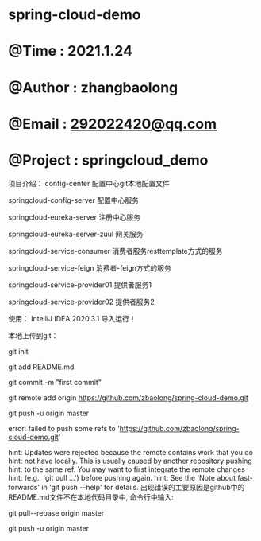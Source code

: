# spring-cloud-demo
# @Time : 2021.1.24
# @Author : zhangbaolong
# @Email : 292022420@qq.com
# @Project : springcloud_demo
项目介绍：
config-center   配置中心git本地配置文件 

springcloud-config-server 配置中心服务

springcloud-eureka-server 注册中心服务

springcloud-eureka-server-zuul 网关服务

springcloud-service-consumer 消费者服务resttemplate方式的服务

springcloud-service-feign 消费者-feign方式的服务

springcloud-service-provider01 提供者服务1

springcloud-service-provider02 提供者服务2


使用：
IntelliJ IDEA 2020.3.1
导入运行！

本地上传到git：

git init

git add README.md

git commit -m "first commit"

git remote add origin https://github.com/zbaolong/spring-cloud-demo.git

git push -u origin master

error: failed to push some refs to 'https://github.com/zbaolong/spring-cloud-demo.git'

hint: Updates were rejected because the remote contains work that you do
hint: not have locally. This is usually caused by another repository pushing
hint: to the same ref. You may want to first integrate the remote changes
hint: (e.g., 'git pull ...') before pushing again.
hint: See the 'Note about fast-forwards' in 'git push --help' for details.
出现错误的主要原因是github中的README.md文件不在本地代码目录中,
命令行中输入:

git pull--rebase origin master

git push -u origin master
